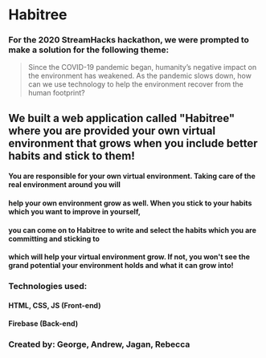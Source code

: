 # Habitree

### For the 2020 StreamHacks hackathon, we were prompted to make a solution for the following theme:
> Since the COVID-19 pandemic began, humanity’s negative impact on the environment has weakened. 
> As the pandemic slows down, how can we use technology to help the environment recover from the human footprint?

## We built a web application called "Habitree" where you are provided your own virtual environment that grows when you include better habits and stick to them!

#### You are responsible for your own virtual environment. Taking care of the real environment around you will 
#### help your own environment grow as well. When you stick to your habits which you want to improve in yourself,
#### you can come on to Habitree to write and select the habits which you are committing and sticking to 
#### which will help your virtual environment grow. If not, you won't see the grand potential your environment holds and what it can grow into!

### Technologies used:
#### HTML, CSS, JS (Front-end)
#### Firebase (Back-end)

### Created by: George, Andrew, Jagan, Rebecca
